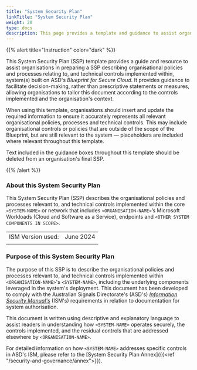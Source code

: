 ```yaml
---
title: "System Security Plan"
linkTitle: "System Security Plan"
weight: 20
type: docs
description: This page provides a template and guidance to assist organisations in preparing an introduction to an SSP describing the organisational policies and processes, and technical controls implemented within system(s) built on ASD's Blueprint for Secure Cloud.
---
```


{{% alert title="Instruction" color="dark" %}}

This System Security Plan (SSP) template provides a guide and resource to assist organisations in preparing a SSP describing organisational policies and processes relating to, and technical controls implemented within, system(s) built on ASD's *Blueprint for Secure Cloud*. It provides guidance to facilitate decision-making, rather than prescriptive statements or measures, allowing organisations to tailor this document according to the controls implemented and the organisation's context.

When using this template, organisations should insert and update the required information to ensure it accurately represents all relevant organisational policies, processes and technical controls. This may include organisational controls or policies that are outside of the scope of the Blueprint, but are still relevant to the system — placeholders are included where relevant throughout this template. 

Text included in the guidance boxes throughout this template should be deleted from an organisation's final SSP.

{{% /alert %}}

### About this System Security Plan

This System Security Plan (SSP) describes the organisational policies and processes relevant to, and technical controls implemented within the core `<SYSTEM-NAME>` or network that includes `<ORGANISATION-NAME>`’s Microsoft Workloads (Cloud and Software as a Service), endpoints and `<OTHER SYSTEM COMPONENTS IN SCOPE>`.

|                   |            |
| ----------------- | ---------- |
| ISM Version used: | June 2024 |
|                   |            |

### Purpose of this System Security Plan

The purpose of this SSP is to describe the organisational policies and processes relevant to, and technical controls implemented within `<ORGANISATION-NAME>`'s `<SYSTEM-NAME>`, including the underlying components leveraged in the system's deployment. This document has been developed to comply with the Australian Signals Directorate's (ASD's) [*Information Security Manual's*](https://www.cyber.gov.au/resources-business-and-government/essential-cyber-security/ism) (ISM's) requirements in relation to documentation for system authorisation.

This document is written using descriptive and explanatory language to assist readers in understanding how `<SYSTEM-NAME>` operates securely, the controls implemented, and the residual controls that are addressed elsewhere by `<ORGANISATION-NAME>`.

For detailed information on how `<SYSTEM-NAME>` addresses specific controls in ASD's ISM, please refer to the [System Security Plan Annex]({{<ref "/security-and-governance/annex">}}).